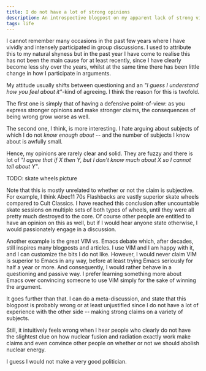 ```yaml
---
title: I do not have a lot of strong opinions
description: An introspective blogpost on my apparent lack of strong views
tags: life
---
```


I cannot remember many occasions in the past few years where I have vividly and
intensely participated in group discussions. I used to attribute this to my
natural shyness but in the past year I have come to realise this has not been
the main cause for at least recently, since I have clearly become less shy over
the years, whilst at the same time there has been little change in how I
participate in arguments.

My attitude usually shifts between questioning and an *"I guess I understand how
you feel about it"*-kind of agreeing. I think the reason for this is twofold.

The first one is simply that of having a defensive point-of-view: as you express
stronger opinions and make stronger claims, the consequences of being wrong grow
worse as well.

The second one, I think, is more interesting. I hate arguing about subjects of
which I do not *know enough about* -- and the number of subjects I know about is
awfully small.

Hence, my opinions are rarely clear and solid. They are fuzzy and there is lot
of *"I agree that if X then Y, but I don't know much about X so I cannot tell
about Y"*.

TODO: skate wheels picture

Note that this is mostly unrelated to whether or not the claim is subjective.
For example, I think Abec11 70s Flashbacks are vastly superior skate wheels
compared to Cult Classics. I have reached this conclusion after uncountable
skate sessions on multiple sets of both types of wheels, until they were all
pretty much destroyed to the core. Of course other people are entitled to have
an opinion on this as well, but if I would hear anyone state otherwise, I would
passionately engage in a discussion.

Another example is the great VIM vs. Emacs debate which, after decades, still
inspires many blogposts and articles. I use VIM and I am happy with it, and I
can customize the bits I do not like. However, I would never claim VIM is
superior to Emacs in any way, before at least trying Emacs seriously for half a
year or more. And consequently, I would rather behave in a questioning and
passive way. I prefer learning something more about Emacs over convincing
someone to use VIM simply for the sake of winning the argument.

It goes further than that. I can do a meta-discussion, and state that this
blogpost is probably wrong or at least unjustified since I do not have a lot of
experience with the other side -- making strong claims on a variety of subjects.

Still, it intuitively feels wrong when I hear people who clearly do not have the
slightest clue on how nuclear fusion and radiation exactly work make claims and
even convince other people on whether or not we should abolish nuclear energy.

I guess I would not make a very good politician.

